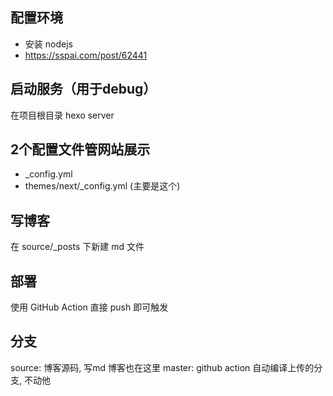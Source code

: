## 配置环境
- 安装 nodejs
- https://sspai.com/post/62441

## 启动服务（用于debug）
在项目根目录
hexo server

## 2个配置文件管网站展示
- _config.yml
- themes/next/_config.yml (主要是这个)


## 写博客
在 source/_posts 下新建 md 文件


## 部署
使用 GitHub Action
直接 push 即可触发

## 分支
source: 博客源码, 写md 博客也在这里
master: github action 自动编译上传的分支, 不动他
